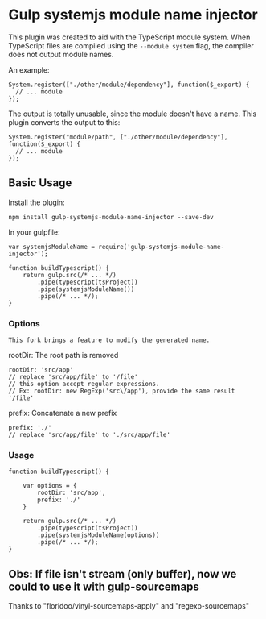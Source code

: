 # Gulp systemjs module name injector

This plugin was created to aid with the TypeScript module system.
When TypeScript files are compiled using the `--module system` flag, the compiler does not output module names.

An example:

    System.register(["./other/module/dependency"], function($_export) {
      // ... module
    });

The output is totally unusable, since the module doesn't have a name. This plugin converts the output to this:

    System.register("module/path", ["./other/module/dependency"], function($_export) {
      // ... module
    });  

## Basic Usage

Install the plugin:

    npm install gulp-systemjs-module-name-injector --save-dev
    
In your gulpfile:

    var systemjsModuleName = require('gulp-systemjs-module-name-injector');
    
    function buildTypescript() {
        return gulp.src(/* ... */)
            .pipe(typescript(tsProject))
            .pipe(systemjsModuleName())
            .pipe(/* ... */);
    }

### Options

    This fork brings a feature to modify the generated name.

rootDir: The root path is removed
    
    rootDir: 'src/app'
    // replace 'src/app/file' to '/file'
    // this option accept regular expressions.
    // Ex: rootDir: new RegExp('src\/app'), provide the same result '/file'

prefix: Concatenate a new prefix
    
    prefix: './'
    // replace 'src/app/file' to './src/app/file'

### Usage

    function buildTypescript() {
        
        var options = {
            rootDir: 'src/app',
            prefix: './' 
        }
    
        return gulp.src(/* ... */)
            .pipe(typescript(tsProject))
            .pipe(systemjsModuleName(options))
            .pipe(/* ... */);
    }

## Obs: If file isn't stream (only buffer), now we could to use it with gulp-sourcemaps

Thanks to "floridoo/vinyl-sourcemaps-apply" and "regexp-sourcemaps"
